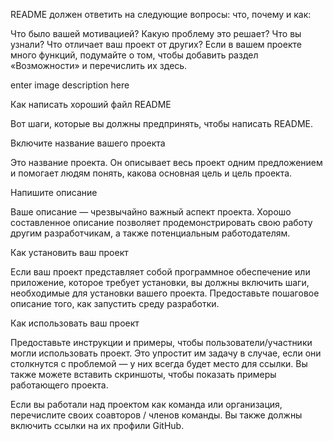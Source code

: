 README должен ответить на следующие вопросы: что, почему и как:

Что было вашей мотивацией?
Какую проблему это решает?
Что вы узнали?
Что отличает ваш проект от других?
Если в вашем проекте много функций, подумайте о том, чтобы добавить раздел «Возможности» и перечислить их здесь.

enter image description here

Как написать хороший файл README

Вот шаги, которые вы должны предпринять, чтобы написать README.

Включите название вашего проекта

Это название проекта. Он описывает весь проект одним предложением и помогает людям понять, какова основная цель и цель проекта.

Напишите описание

Ваше описание — чрезвычайно важный аспект проекта. Хорошо составленное описание позволяет продемонстрировать свою работу другим разработчикам, а также потенциальным работодателям.

Как установить ваш проект

Если ваш проект представляет собой программное обеспечение или приложение, которое требует установки, вы должны включить шаги, необходимые для установки вашего проекта. Предоставьте пошаговое описание того, как запустить среду разработки.

Как использовать ваш проект

Предоставьте инструкции и примеры, чтобы пользователи/участники могли использовать проект. Это упростит им задачу в случае, если они столкнутся с проблемой — у них всегда будет место для ссылки. Вы также можете вставить скриншоты, чтобы показать примеры работающего проекта.

Если вы работали над проектом как команда или организация, перечислите своих соавторов / членов команды. Вы также должны включить ссылки на их профили GitHub.